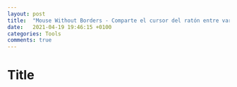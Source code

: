 ```yaml
---
layout: post
title:  "Mouse Without Borders - Comparte el cursor del ratón entre varias máquinas"
date:   2021-04-19 19:46:15 +0100
categories: Tools
comments: true
---
```


# Title

